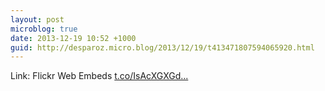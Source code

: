 ```yaml
---
layout: post
microblog: true
date: 2013-12-19 10:52 +1000
guid: http://desparoz.micro.blog/2013/12/19/t413471807594065920.html
---
```

Link: Flickr Web Embeds [t.co/IsAcXGXGd...](http://t.co/IsAcXGXGdt)
